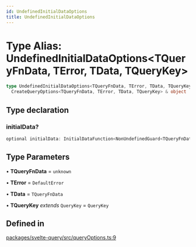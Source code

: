 ```yaml
---
id: UndefinedInitialDataOptions
title: UndefinedInitialDataOptions
---
```


# Type Alias: UndefinedInitialDataOptions\<TQueryFnData, TError, TData, TQueryKey\>

```ts
type UndefinedInitialDataOptions<TQueryFnData, TError, TData, TQueryKey> =
  CreateQueryOptions<TQueryFnData, TError, TData, TQueryKey> & object
```

## Type declaration

### initialData?

```ts
optional initialData: InitialDataFunction<NonUndefinedGuard<TQueryFnData>>;
```

## Type Parameters

• **TQueryFnData** = `unknown`

• **TError** = `DefaultError`

• **TData** = `TQueryFnData`

• **TQueryKey** _extends_ `QueryKey` = `QueryKey`

## Defined in

[packages/svelte-query/src/queryOptions.ts:9](https://github.com/TanStack/query/blob/main/packages/svelte-query/src/queryOptions.ts#L9)
